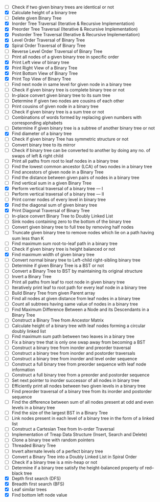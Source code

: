 - [ ] Check if two given binary trees are identical or not
- [x] Calculate height of a binary tree
- [ ] Delete given Binary Tree
- [x] Inorder Tree Traversal (Iterative & Recursive Implementation)
- [x] Preorder Tree Traversal (Iterative & Recursive Implementation)
- [x] Postorder Tree Traversal (Iterative & Recursive Implementation)
- [x] Level Order Traversal of Binary Tree
- [x] Spiral Order Traversal of Binary Tree
- [ ] Reverse Level Order Traversal of Binary Tree
- [ ] Print all nodes of a given binary tree in specific order
- [x] Print Left view of binary tree
- [x] Print Right View of a Binary Tree
- [x] Print Bottom View of Binary Tree
- [x] Print Top View of Binary Tree
- [ ] Find next node in same level for given node in a binary tree
- [ ] Check if given binary tree is complete binary tree or not
- [ ] In-place convert given binary tree to its sum tree
- [ ] Determine if given two nodes are cousins of each other
- [ ] Print cousins of given node in a binary tree
- [ ] Check if given binary tree is a sum tree or not
- [ ] Combinations of words formed by replacing given numbers with corresponding alphabets
- [ ] Determine if given binary tree is a subtree of another binary tree or not
- [x] Find diameter of a binary tree
- [ ] Check if given binary Tree has symmetric structure or not
- [ ] Convert binary tree to its mirror
- [ ] Check if binary tree can be converted to another by doing any no. of swaps of left & right child
- [ ] Print all paths from root to leaf nodes in a binary tree
- [ ] Find the lowest common ancestor (LCA) of two nodes in a binary tree
- [ ] Find ancestors of given node in a Binary Tree
- [ ] Find the distance between given pairs of nodes in a binary tree
- [ ] Find vertical sum in a given Binary Tree
- [x] Perform vertical traversal of a binary tree — I
- [ ] Perform vertical traversal of a binary tree — II
- [ ] Print corner nodes of every level in binary tree
- [x] Find the diagonal sum of given binary tree
- [x] Print Diagonal Traversal of Binary Tree
- [ ] In-place convert Binary Tree to Doubly Linked List
- [ ] Sink nodes containing zero to the bottom of the binary tree
- [ ] Convert given binary tree to full tree by removing half nodes
- [ ] Truncate given binary tree to remove nodes which lie on a path having sum less than K
- [ ] Find maximum sum root-to-leaf path in a binary tree
- [ ] Check if given binary tree is height balanced or not
- [x] Find maximum width of given binary tree
- [ ] Convert normal binary tree to Left-child right-sibling binary tree
- [ ] Determine if given Binary Tree is a BST or not
- [ ] Convert a Binary Tree to BST by maintaining its original structure
- [ ] Invert a Binary Tree
- [ ] Print all paths from leaf to root node in given binary tree
- [ ] Iteratively print leaf to root path for every leaf node in a binary tree
- [ ] Build Binary Tree from given Parent array
- [ ] Find all nodes at given distance from leaf nodes in a binary tree
- [ ] Count all subtrees having same value of nodes in a binary tree
- [ ] Find Maximum Difference Between a Node and its Descendants in a Binary Tree
- [ ] Construct a Binary Tree from Ancestor Matrix
- [ ] Calculate height of a binary tree with leaf nodes forming a circular doubly linked list
- [ ] Find maximum sum path between two leaves in a binary tree
- [ ] Fix a binary tree that is only one swap away from becoming a BST
- [ ] Construct a binary tree from inorder and preorder traversal
- [ ] Construct a binary tree from inorder and postorder traversals
- [ ] Construct a binary tree from inorder and level order sequence
- [ ] Construct a full binary tree from preorder sequence with leaf node information
- [ ] Construct a full binary tree from a preorder and postorder sequence
- [ ] Set next pointer to inorder successor of all nodes in binary tree
- [ ] Efficiently print all nodes between two given levels in a binary tree
- [ ] Find preorder traversal of a binary tree from its inorder and postorder sequence
- [ ] Find the difference between sum of all nodes present at odd and even levels in a binary tree
- [ ] Find the size of the largest BST in a Binary Tree
- [ ] Link nodes present in each level of a binary tree in the form of a linked list
- [ ] Construct a Cartesian Tree from In-order Traversal
- [ ] Implementation of Treap Data Structure (Insert, Search and Delete)
- [ ] Clone a binary tree with random pointers
- [ ] Threaded Binary Tree
- [ ] Invert alternate levels of a perfect binary tree
- [ ] Convert a Binary Tree into a Doubly Linked List in Spiral Order
- [ ] Check if a binary tree is a min-heap or not
- [ ] Determine if a binary tree satisfy the height-balanced property of red–black tree
- [x] Depth first search (DFS) 
- [x] Breadth first search (BFS)
- [x] Leaf similar trees
- [x] Find bottom left node value
